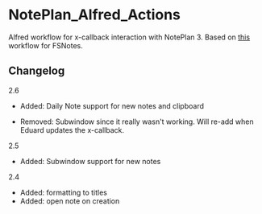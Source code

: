 # NotePlan_Alfred_Actions
Alfred workflow for x-callback interaction with NotePlan 3. Based on [this](https://github.com/glushchenko/fsnotes/wiki/Alfred-Workflow) workflow for FSNotes. 

## Changelog
2.6
+ Added: Daily Note support for new notes and clipboard
- Removed: Subwindow since it really wasn't working. Will re-add when Eduard updates the x-callback. 


2.5
+ Added: Subwindow support for new notes

2.4
+ Added: formatting to titles
+ Added: open note on creation
